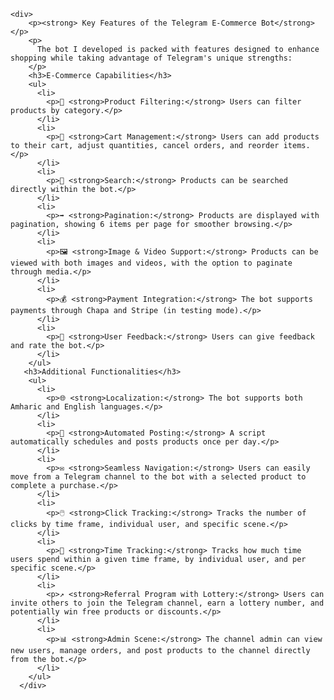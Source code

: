 
    <div>
        <p><strong> Key Features of the Telegram E-Commerce Bot</strong></p>
        <p>
          The bot I developed is packed with features designed to enhance shopping while taking advantage of Telegram's unique strengths:
        </p>
        <h3>E-Commerce Capabilities</h3>
        <ul>
          <li>
            <p>🔸 <strong>Product Filtering:</strong> Users can filter products by category.</p>
          </li>
          <li>
            <p>🛒 <strong>Cart Management:</strong> Users can add products to their cart, adjust quantities, cancel orders, and reorder items.</p>
          </li>
          <li>
            <p>🔎 <strong>Search:</strong> Products can be searched directly within the bot.</p>
          </li>
          <li>
            <p>➡️ <strong>Pagination:</strong> Products are displayed with pagination, showing 6 items per page for smoother browsing.</p>
          </li>
          <li>
            <p>🖼️ <strong>Image & Video Support:</strong> Products can be viewed with both images and videos, with the option to paginate through media.</p>
          </li>
          <li>
            <p>💰 <strong>Payment Integration:</strong> The bot supports payments through Chapa and Stripe (in testing mode).</p>
          </li>
          <li>
            <p>📧 <strong>User Feedback:</strong> Users can give feedback and rate the bot.</p>
          </li>
        </ul>
       <h3>Additional Functionalities</h3>
        <ul>
          <li>
            <p>🌐 <strong>Localization:</strong> The bot supports both Amharic and English languages.</p>
          </li>
          <li>
            <p>📢 <strong>Automated Posting:</strong> A script automatically schedules and posts products once per day.</p>
          </li>
          <li>
            <p>✉️ <strong>Seamless Navigation:</strong> Users can easily move from a Telegram channel to the bot with a selected product to complete a purchase.</p>
          </li>
          <li>
            <p>🖱️ <strong>Click Tracking:</strong> Tracks the number of clicks by time frame, individual user, and specific scene.</p>
          </li>
          <li>
            <p>🧭 <strong>Time Tracking:</strong> Tracks how much time users spend within a given time frame, by individual user, and per specific scene.</p>
          </li>
          <li>
            <p>↗️ <strong>Referral Program with Lottery:</strong> Users can invite others to join the Telegram channel, earn a lottery number, and potentially win free products or discounts.</p>
          </li>
          <li>
            <p>📊 <strong>Admin Scene:</strong> The channel admin can view new users, manage orders, and post products to the channel directly from the bot.</p>
          </li>
        </ul>
      </div>
      
</div>
